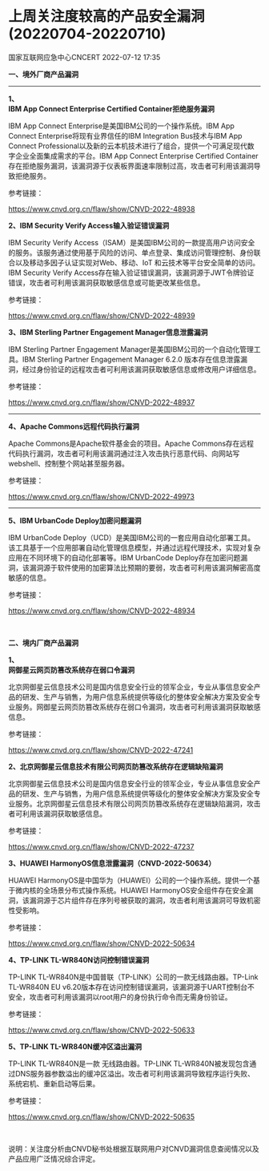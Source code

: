 #  上周关注度较高的产品安全漏洞(20220704-20220710)   
 国家互联网应急中心CNCERT   2022-07-12 17:35  
  
**一、境外厂商产品漏洞**  
****  
  
**1、**  
**IBM App Connect Enterprise Certified Container拒绝服务漏洞**  
  
IBM App Connect Enterprise是美国IBM公司的一个操作系统。IBM App Connect Enterprise将现有业界信任的IBM Integration Bus技术与IBM App Connect
Professional以及新的云本机技术进行了组合，提供一个可满足现代数字企业全面集成需求的平台。IBM App Connect Enterprise
Certified Container存在拒绝服务漏洞，该漏洞源于仪表板界面速率限制过高，攻击者可利用该漏洞导致拒绝服务。  
  
参考链接：  
  
https://www.cnvd.org.cn/flaw/show/CNVD-2022-48938  
  
**2、IBM Security Verify Access输入验证错误漏洞**  
  
  
IBM Security Verify Access（ISAM）是美国IBM公司的一款提高用户访问安全的服务。该服务通过使用基于风险的访问、单点登录、集成访问管理控制、身份联合以及移动多因子认证实现对Web、移动、IoT 和云技术等平台安全简单的访问。IBM Security Verify Access存在输入验证错误漏洞，该漏洞源于JWT令牌验证错误，攻击者可利用该漏洞获取敏感信息或可能更改某些信息。  
  
参考链接：  
  
https://www.cnvd.org.cn/flaw/show/CNVD-2022-48939  
  
**3、IBM Sterling Partner Engagement Manager信息泄露漏洞**  
  
  
IBM Sterling Partner Engagement
Manager是美国IBM公司的一个自动化管理工具。IBM Sterling Partner Engagement
Manager 6.2.0 版本存在信息泄露漏洞，经过身份验证的远程攻击者可利用该漏洞获取敏感信息或修改用户详细信息。  
  
参考链接：  
  
https://www.cnvd.org.cn/flaw/show/CNVD-2022-48937  
  
****  
  
**4、Apache Commons远程代码执行漏洞**  
  
  
Apache Commons是Apache软件基金会的项目。Apache Commons存在远程代码执行漏洞，攻击者可利用该漏洞通过注入攻击执行恶意代码、向网站写webshell、控制整个网站甚至服务器。  
  
参考链接：  
  
https://www.cnvd.org.cn/flaw/show/CNVD-2022-49973  
  
****  
  
**5、IBM UrbanCode Deploy加密问题漏洞**  
  
  
IBM UrbanCode Deploy（UCD）是美国IBM公司的一套应用自动化部署工具。该工具基于一个应用部署自动化管理信息模型，并通过远程代理技术，实现对复杂应用在不同环境下的自动化部署等。IBM UrbanCode Deploy存在加密问题漏洞，该漏洞源于软件使用的加密算法比预期的要弱，攻击者可利用该漏洞解密高度敏感的信息。  
  
参考链接：  
  
https://www.cnvd.org.cn/flaw/show/CNVD-2022-48934  
  
  
   
  
**二、境内厂商产品漏洞**  
  
**1、**  
**网御星云网页防篡改系统存在弱口令漏洞**  
  
北京网御星云信息技术公司是国内信息安全行业的领军企业，专业从事信息安全产品的研发、生产与销售，为用户信息系统提供等级化的整体安全解决方案及安全专业服务。网御星云网页防篡改系统存在弱口令漏洞，攻击者可利用该漏洞获取敏感信息。  
  
参考链接：  
  
https://www.cnvd.org.cn/flaw/show/CNVD-2022-47241  
  
**2、北京网御星云信息技术有限公司网页防篡改系统存在逻辑缺陷漏洞**  
  
北京网御星云信息技术公司是国内信息安全行业的领军企业，专业从事信息安全产品的研发、生产与销售，为用户信息系统提供等级化的整体安全解决方案及安全专业服务。北京网御星云信息技术有限公司网页防篡改系统存在逻辑缺陷漏洞，攻击者可利用该漏洞获取敏感信息。  
  
参考链接：  
  
https://www.cnvd.org.cn/flaw/show/CNVD-2022-47237  
  
**3、HUAWEI HarmonyOS信息泄露漏洞（CNVD-2022-50634）**  
  
HUAWEI HarmonyOS是中国华为（HUAWEI）公司的一个操作系统。提供一个基于微内核的全场景分布式操作系统。HUAWEI HarmonyOS安全组件存在安全漏洞，该漏洞源于芯片组件存在序列号被获取的漏洞，攻击者利用该漏洞可导致机密性受影响。  
  
参考链接：  
  
https://www.cnvd.org.cn/flaw/show/CNVD-2022-50634  
  
**4、TP-LINK TL-WR840N访问控制错误漏洞**  
  
TP-LINK TL-WR840N是中国普联（TP-LINK）公司的一款无线路由器。TP-Link TL-WR840N EU v6.20版本存在访问控制错误漏洞，该漏洞源于UART控制台不安全，攻击者可利用该漏洞以root用户的身份执行命令而无需身份验证。  
  
参考链接：  
  
https://www.cnvd.org.cn/flaw/show/CNVD-2022-50633  
  
**5、TP-LINK TL-WR840N缓冲区溢出漏洞**  
  
TP-LINK TL-WR840N是一款 无线路由器。TP-LINK TL-WR840N被发现包含通过DNS服务器参数溢出的缓冲区溢出。攻击者可利用该漏洞导致程序运行失败、系统宕机、重新启动等后果。  
  
参考链接：  
  
https://www.cnvd.org.cn/flaw/show/CNVD-2022-50635  
  
   
  
说明：关注度分析由CNVD秘书处根据互联网用户对CNVD漏洞信息查阅情况以及产品应用广泛情况综合评定。  
  
